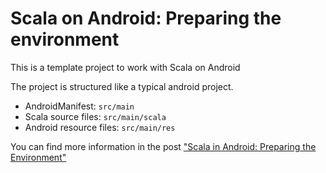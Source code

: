# Scala on Android: Preparing the environment

This is a template project to work with Scala on Android
 
 The project is structured like a typical android project.
 
- AndroidManifest: `src/main`
- Scala source files: `src/main/scala`
- Android resource files: `src/main/res`
  
You can find more information in the post ["Scala in Android: Preparing the Environment"](http://47deg.com/blog/scala-in-android-preparing-the-environment)